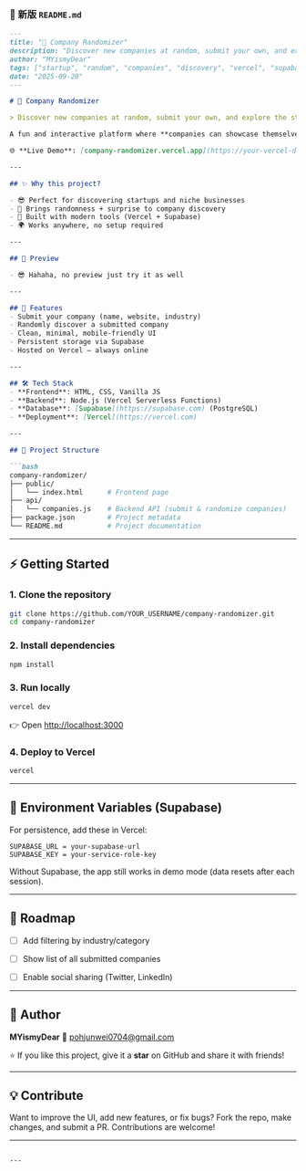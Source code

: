 

### 📄 新版 `README.md`

````markdown
---
title: "🎲 Company Randomizer"
description: "Discover new companies at random, submit your own, and explore the startup world in one click!"
author: "MYismyDear"
tags: ["startup", "random", "companies", "discovery", "vercel", "supabase"]
date: "2025-09-20"
---

# 🎲 Company Randomizer

> Discover new companies at random, submit your own, and explore the startup world in one click!  

A fun and interactive platform where **companies can showcase themselves**, and **users can discover new businesses** in a completely random way.  

🌐 **Live Demo**: [company-randomizer.vercel.app](https://your-vercel-deployment-url.vercel.app)  

---

## ✨ Why this project?

- 😎 Perfect for discovering startups and niche businesses  
- 🎲 Brings randomness + surprise to company discovery  
- 🚀 Built with modern tools (Vercel + Supabase)  
- 🌍 Works anywhere, no setup required  

---

## 📸 Preview

- 😎 Hahaha, no preview just try it as well

---

## 🚀 Features
- Submit your company (name, website, industry)
- Randomly discover a submitted company
- Clean, minimal, mobile-friendly UI
- Persistent storage via Supabase
- Hosted on Vercel — always online

---

## 🛠️ Tech Stack
- **Frontend**: HTML, CSS, Vanilla JS  
- **Backend**: Node.js (Vercel Serverless Functions)  
- **Database**: [Supabase](https://supabase.com) (PostgreSQL)  
- **Deployment**: [Vercel](https://vercel.com)  

---

## 📂 Project Structure

```bash
company-randomizer/
├── public/
│   └── index.html      # Frontend page
├── api/
│   └── companies.js    # Backend API (submit & randomize companies)
├── package.json        # Project metadata
└── README.md           # Project documentation
````

---

## ⚡ Getting Started

### 1. Clone the repository

```bash
git clone https://github.com/YOUR_USERNAME/company-randomizer.git
cd company-randomizer
```

### 2. Install dependencies

```bash
npm install
```

### 3. Run locally

```bash
vercel dev
```

👉 Open [http://localhost:3000](http://localhost:3000)

### 4. Deploy to Vercel

```bash
vercel
```

---

## 🔑 Environment Variables (Supabase)

For persistence, add these in Vercel:

```
SUPABASE_URL = your-supabase-url
SUPABASE_KEY = your-service-role-key
```

Without Supabase, the app still works in demo mode (data resets after each session).

---

## 📌 Roadmap

* [ ] Add filtering by industry/category
* [ ] Show list of all submitted companies
* [ ] Enable social sharing (Twitter, LinkedIn)


---

## 👤 Author

**MYismyDear**
📧 [pohjunwei0704@gmail.com](mailto:pohjunwei0704@gmail.com)

⭐ If you like this project, give it a **star** on GitHub and share it with friends!

---

## 💡 Contribute

Want to improve the UI, add new features, or fix bugs?
Fork the repo, make changes, and submit a PR. Contributions are welcome!

---

```

---

